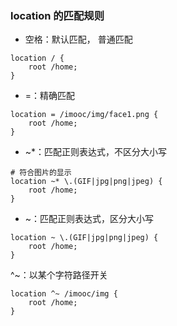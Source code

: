 ### location 的匹配规则

- 空格：默认匹配， 普通匹配
```text
location / {
    root /home;
}
```

- =：精确匹配
```text
location = /imooc/img/face1.png {
    root /home;
}
```

- ~*：匹配正则表达式，不区分大小写
```text
# 符合图片的显示
location ~* \.(GIF|jpg|png|jpeg) {
    root /home;
}
```

- ~：匹配正则表达式，区分大小写
```text
location ~ \.(GIF|jpg|png|jpeg) {
    root /home;
}
```

^~：以某个字符路径开关
```text
location ^~ /imooc/img {
    root /home;
}
```
